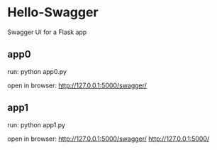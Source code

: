 # Hello-Swagger
Swagger UI for a Flask app

## app0 
run: 
python app0.py

open in browser:
http://127.0.0.1:5000/swagger/

## app1
run: 
python app1.py

open in browser:
http://127.0.0.1:5000/swagger/
http://127.0.0.1:5000/
